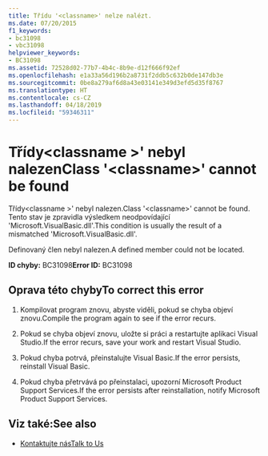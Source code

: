 ```yaml
---
title: Třídu '<classname>' nelze nalézt.
ms.date: 07/20/2015
f1_keywords:
- bc31098
- vbc31098
helpviewer_keywords:
- BC31098
ms.assetid: 72528d02-77b7-4b4c-8b9e-d12f666f92ef
ms.openlocfilehash: e1a33a56d196b2a8731f2ddb5c632b0de147db3e
ms.sourcegitcommit: 0be8a279af6d8a43e03141e349d3efd5d35f8767
ms.translationtype: HT
ms.contentlocale: cs-CZ
ms.lasthandoff: 04/18/2019
ms.locfileid: "59346311"
---
```

# <a name="class-classname-cannot-be-found"></a><span data-ttu-id="53a1e-102">Třídy\<classname >' nebyl nalezen</span><span class="sxs-lookup"><span data-stu-id="53a1e-102">Class '\<classname>' cannot be found</span></span>
<span data-ttu-id="53a1e-103">Třídy\<classname >' nebyl nalezen.</span><span class="sxs-lookup"><span data-stu-id="53a1e-103">Class '\<classname>' cannot be found.</span></span> <span data-ttu-id="53a1e-104">Tento stav je zpravidla výsledkem neodpovídající 'Microsoft.VisualBasic.dll'.</span><span class="sxs-lookup"><span data-stu-id="53a1e-104">This condition is usually the result of a mismatched 'Microsoft.VisualBasic.dll'.</span></span>  
  
 <span data-ttu-id="53a1e-105">Definovaný člen nebyl nalezen.</span><span class="sxs-lookup"><span data-stu-id="53a1e-105">A defined member could not be located.</span></span>  
  
 <span data-ttu-id="53a1e-106">**ID chyby:** BC31098</span><span class="sxs-lookup"><span data-stu-id="53a1e-106">**Error ID:** BC31098</span></span>  
  
## <a name="to-correct-this-error"></a><span data-ttu-id="53a1e-107">Oprava této chyby</span><span class="sxs-lookup"><span data-stu-id="53a1e-107">To correct this error</span></span>  
  
1. <span data-ttu-id="53a1e-108">Kompilovat program znovu, abyste viděli, pokud se chyba objeví znovu.</span><span class="sxs-lookup"><span data-stu-id="53a1e-108">Compile the program again to see if the error recurs.</span></span>  
  
2. <span data-ttu-id="53a1e-109">Pokud se chyba objeví znovu, uložte si práci a restartujte aplikaci Visual Studio.</span><span class="sxs-lookup"><span data-stu-id="53a1e-109">If the error recurs, save your work and restart Visual Studio.</span></span>  
  
3. <span data-ttu-id="53a1e-110">Pokud chyba potrvá, přeinstalujte Visual Basic.</span><span class="sxs-lookup"><span data-stu-id="53a1e-110">If the error persists, reinstall Visual Basic.</span></span>  
  
4. <span data-ttu-id="53a1e-111">Pokud chyba přetrvává po přeinstalaci, upozorní Microsoft Product Support Services.</span><span class="sxs-lookup"><span data-stu-id="53a1e-111">If the error persists after reinstallation, notify Microsoft Product Support Services.</span></span>  
  
## <a name="see-also"></a><span data-ttu-id="53a1e-112">Viz také:</span><span class="sxs-lookup"><span data-stu-id="53a1e-112">See also</span></span>

- [<span data-ttu-id="53a1e-113">Kontaktujte nás</span><span class="sxs-lookup"><span data-stu-id="53a1e-113">Talk to Us</span></span>](/visualstudio/ide/talk-to-us)
